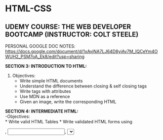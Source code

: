 # HTML-CSS

UDEMY COURSE: THE WEB DEVELOPER BOOTCAMP (INSTRUCTOR: COLT STEELE)
------------------------------------------------------------------

PERSONAL GOOGLE DOC NOTES:
 https://docs.google.com/document/d/1xAvjNA7LJ64D8yiAv7M_IQCeYm4OWUH2_PSM7oA_Ek8/edit?usp=sharing

**SECTION 3: INTRODUCTION TO HTML:** <br />
1. Objectives: <br >
    - Write simple HTML documents <br >
    * Understand the difference between closing & self closing tags <br >
    * Write tags with attributes <br >
    * Use MDN as a reference <br >
    * Given an image, write the corresponding HTML <br >
    
 **SECTION 4: INTERMEDIATE HTML:** <br />
 -Objectives: <br />
    * Write valid HTML Tables
    * Write validated HTML forms using <form>, <input>, <select>, and <label> tags
    * Write Simple Validations
    
 **SECTION 5: INTRODUCTION TO CSS:** <br />
-Objectives: <br />
    * Define the “General Rule” of CSS
    * Correctly include CSS in your HTML files
    * Select elements by tag name, class, and ID
    * Style elements with basic properties like color & background
    * Use Chrome CSS Inspector to debug HTML & CSS
    
 **SECTION 6: INTERMEDIATE CSS:** <br / >
-Objectives: <br / >
    * Manipulate common font and text properties using CSS
    * Include external fonts using Google fonts
    * Define and manipulate the four components of the Box Model
    * PROJECT: Tic Tac Toe Board
    * PROJECT: Image Gallery Portfolio Site
    * EXERCISE: Minimalist Blog Site
